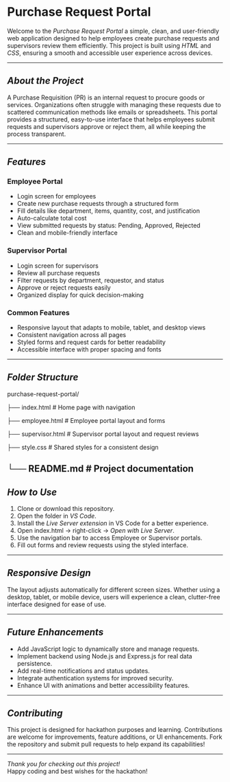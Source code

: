 # Purchase Request Portal

Welcome to the *Purchase Request Portal* a simple, clean, and user-friendly web application designed to help employees create purchase requests and supervisors review them efficiently. This project is built using *HTML* and *CSS*, ensuring a smooth and accessible user experience across devices.

---

##  *About the Project*

A Purchase Requisition (PR) is an internal request to procure goods or services. Organizations often struggle with managing these requests due to scattered communication methods like emails or spreadsheets. This portal provides a structured, easy-to-use interface that helps employees submit requests and supervisors approve or reject them, all while keeping the process transparent.

---

##  *Features*

###  Employee Portal
- Login screen for employees
- Create new purchase requests through a structured form
- Fill details like department, items, quantity, cost, and justification
- Auto-calculate total cost
- View submitted requests by status: Pending, Approved, Rejected
- Clean and mobile-friendly interface

###  Supervisor Portal
- Login screen for supervisors
- Review all purchase requests
- Filter requests by department, requestor, and status
- Approve or reject requests easily
- Organized display for quick decision-making

###  Common Features
- Responsive layout that adapts to mobile, tablet, and desktop views
- Consistent navigation across all pages
- Styled forms and request cards for better readability
- Accessible interface with proper spacing and fonts

---

##  *Folder Structure*
purchase-request-portal/

├── index.html # Home page with navigation

├── employee.html # Employee portal layout and forms

├── supervisor.html # Supervisor portal layout and request reviews

├── style.css # Shared styles for a consistent design

└── README.md # Project documentation
---

##  *How to Use*

1. Clone or download this repository.
2. Open the folder in *VS Code*.
3. Install the *Live Server extension* in VS Code for a better experience.
4. Open index.html → right-click → *Open with Live Server*.
5. Use the navigation bar to access Employee or Supervisor portals.
6. Fill out forms and review requests using the styled interface.

---

##  *Responsive Design*

The layout adjusts automatically for different screen sizes. Whether using a desktop, tablet, or mobile device, users will experience a clean, clutter-free interface designed for ease of use.

---

##  *Future Enhancements*

- Add JavaScript logic to dynamically store and manage requests.
- Implement backend using Node.js and Express.js for real data persistence.
- Add real-time notifications and status updates.
- Integrate authentication systems for improved security.
- Enhance UI with animations and better accessibility features.

---

##  *Contributing*

This project is designed for hackathon purposes and learning. Contributions are welcome for improvements, feature additions, or UI enhancements. Fork the repository and submit pull requests to help expand its capabilities!

---

*Thank you for checking out this project!*  
Happy coding and best wishes for the hackathon! 
